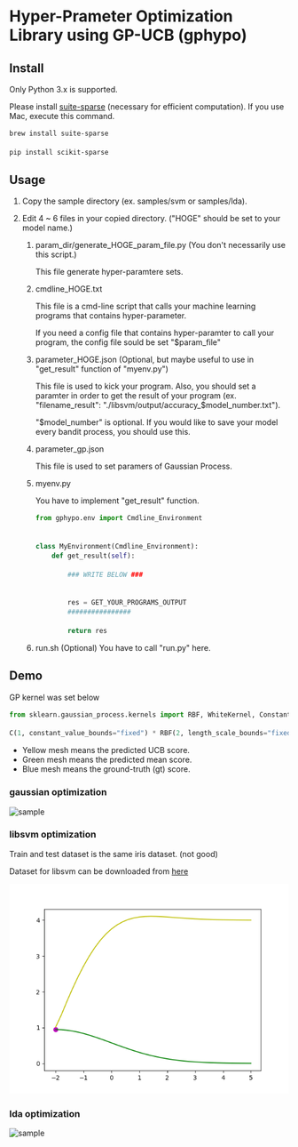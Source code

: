 # Hyper-Prameter Optimization Library using GP-UCB (gphypo)

<!---
[![Build Status](https://travis-ci.org/LittleWat/gp_ycb_python_lib.svg?branch=master)](https://travis-ci.org/LittleWat/gp_ycb_python_lib)
-->

## Install
Only Python 3.x is supported.

Please install [suite-sparse](http://faculty.cse.tamu.edu/davis/suitesparse.html) (necessary for efficient computation). 
If you use Mac, execute this command.
```bash
brew install suite-sparse

pip install scikit-sparse
```



## Usage

1. Copy the sample directory (ex. samples/svm or samples/lda). 

2. Edit 4 ~ 6 files in your copied directory. ("HOGE" should be set to your model name.)

    1. param_dir/generate_HOGE_param_file.py (You don't necessarily use this script.)
    
        This file generate hyper-paramtere sets. 
        
    2. cmdline_HOGE.txt
    
        This file is a cmd-line script that calls your machine learning programs that contains hyper-parameter.
        
        If you need a config file that contains hyper-paramter to call your program, the config file sould be set "$param_file"
        
    3. parameter_HOGE.json (Optional, but maybe useful to use in "get_result" function of "myenv.py")
    
        This file is used to kick your program. Also, you should set a paramter in order to get the result of your program (ex. "filename_result": "./libsvm/output/accuracy_$model_number.txt").
        
        "$model_number" is optional. If you would like to save your model every bandit process, you should use this.
        
    4. parameter_gp.json
    
        This file is used to set paramers of Gaussian Process.
        
    5. myenv.py
    
        You have to implement "get_result" function.

        ```python
        from gphypo.env import Cmdline_Environment
        
        
        class MyEnvironment(Cmdline_Environment):
            def get_result(self):
                
                ### WRITE BELOW ###
                
                
                res = GET_YOUR_PROGRAMS_OUTPUT
                ################
                
                return res
        ```

     6. run.sh (Optional)
        You have to call "run.py" here.
        

## Demo
GP kernel was set below

```python
from sklearn.gaussian_process.kernels import RBF, WhiteKernel, ConstantKernel as C

C(1, constant_value_bounds="fixed") * RBF(2, length_scale_bounds="fixed") + WhiteKernel(1e-1)
```

- Yellow mesh means the predicted UCB score.
- Green mesh means the predicted mean score.
- Blue mesh means the ground-truth (gt) score.

 
### gaussian optimization
![sample](_static/gaussian_anim.gif)

### libsvm optimization
Train and test dataset is the same iris dataset. (not good)

Dataset for libsvm can be downloaded from [here](https://www.csie.ntu.edu.tw/~cjlin/libsvmtools/datasets/multiclass.html)

![sample](_static/svm_anim.gif)

### lda optimization

![sample](_static/lda_anim.gif)


